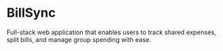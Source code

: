 # BillSync
Full-stack web application that enables users to track shared expenses, split bills, and manage group spending with ease.
